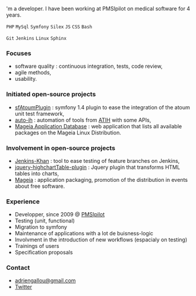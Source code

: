 'm a developer. I have been working at PMSIpilot on medical software for 4 years.

`PHP` `MySql` `Symfony` `Silex` `JS` `CSS` `Bash`

`Git` `Jenkins` `Linux` `Sphinx`


### Focuses

* software quality : continuous integration, tests, code review,
* agile methods,
* usability.


### Initiated open-source projects

* [sfAtoumPlugin](https://github.com/agallou/sfAtoumPlugin) : symfony 1.4 plugin to ease the integration of the atoum unit test framework,
* [auto-ih](http://agallou.github.com/auto-ih_docs/) : automation of tools from [ATIH](http://www.atih.sante.fr/) with some APIs,
* [Mageia Application Database](http://www.madb.org) : web application that lists all available packages on the Mageia Linux Distribution.


### Involvement in open-source projects

* [Jenkins-Khan](http://pmsipilot.github.com/Jenkins-Khan/) : tool to ease testing of feature branches on Jenkins,
* [jquery-highchartTable-plugin](http://pmsipilot.github.com/jquery-highchartTable-plugin) : Jquery plugin that transforms HTML tables into charts,
* [Mageia](http://www.mageia.org/fr/) : application packaging, promotion of the distribution in events about free software.


### Experience

* Developper, since 2009 @ [PMSIpilot](http://www.pmsipilot.com)
 * Testing (unit, functional)
 * Migration to symfony
 * Maintenance of applications with a lot de buisness-logic
 * Involvment in the introduction of new workflows (espacialy on testing)
 * Trainings of users
 * Specification proposals


### Contact

* adriengallou@gmail.com
* [Twitter](https://twitter.com/agallou)

